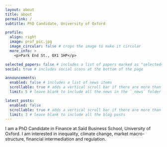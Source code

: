 ```yaml
---
layout: about
title: about
permalink: /
subtitle: PhD Candidate, University of Oxford

profile:
  align: right
  image: prof_pic.jpg
  image_circular: false # crops the image to make it circular
  more_info: >
    <p>Park End St., OX1 1HP</p>

selected_papers: false # includes a list of papers marked as "selected={true}"
social: true # includes social icons at the bottom of the page

announcements:
  enabled: false # includes a list of news items
  scrollable: true # adds a vertical scroll bar if there are more than 3 news items
  limit: 5 # leave blank to include all the news in the `_news` folder

latest_posts:
  enabled: false
  scrollable: true # adds a vertical scroll bar if there are more than 3 new posts items
  limit: 3 # leave blank to include all the blog posts
---
```


I am a PhD Candidate in Finance at Saïd Business School, University of Oxford. I am interested in inequality, climate change, market macro-structure, financial intermediation and regulation.
